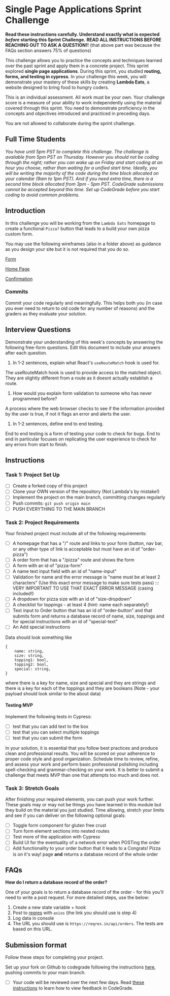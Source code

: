 # Single Page Applications Sprint Challenge

**Read these instructions carefully. Understand exactly what is expected _before_ starting this Sprint Challenge.**
**READ ALL INSTRUCTIONS BEFORE REACHING OUT TO ASK A QUESTION!!**
(that above part was because the FAQs section answers 75% of questions)

This challenge allows you to practice the concepts and techniques learned over the past sprint and apply them in a concrete project. This sprint explored **single page applications**. During this sprint, you studied **routing, forms, and testing in cypress**. In your challenge this week, you will demonstrate your mastery of these skills by creating **Lambda Eats**, a website designed to bring food to hungry coders.

This is an individual assessment. All work must be your own. Your challenge score is a measure of your ability to work independently using the material covered through this sprint. You need to demonstrate proficiency in the concepts and objectives introduced and practiced in preceding days.

You are not allowed to collaborate during the sprint challenge.

## Full Time Students

_You have until 5pm PST to complete this challenge. The challenge is available from 5pm PST on Thursday. However you should not be coding through the night; rather you can wake up on Friday and start coding at an hour you choose, rather than waiting for a unified start time. Ideally, you will be writing the majority of the code during the time block allocated on your calendar (9am to 1pm PST). And if you need extra time, there is a second time block allocated from 3pm - 5pm PST. CodeGrade submissions cannot be accepted beyond this time. Set up CodeGrade before you start coding to avoid common problems._

## Introduction

In this challenge you will be working from the `Lambda Eats` homepage to create a functional `Pizza?` button that leads to a build your own pizza custom form.

You may use the following wireframes (also in a folder above) as guidance as you design your site but it is not required that you do so.

[Form](https://tk-assets.lambdaschool.com/d43783ef-e6a8-4154-ba68-430e2275fddc_Form.png)

[Home Page](https://tk-assets.lambdaschool.com/ed737cf5-723e-428d-9b25-192143c8b71f_HomePage.png)

[Confirmation](https://tk-assets.lambdaschool.com/a0f43a34-9fab-4d2b-89f7-e23b22d32964_Pizza.gif)

### Commits

Commit your code regularly and meaningfully. This helps both you (in case you ever need to return to old code for any number of reasons) and the graders as they evaluate your solution.

## Interview Questions

Demonstrate your understanding of this week's concepts by answering the following free-form questions. Edit this document to include your answers after each question.

1. In 1-2 sentences, explain what React's `useRouteMatch` hook is used for.

The useRouteMatch hook is used to provide access to the matched object. They are slightly different from a route as it doesnt actually establish a route.

1. How would you explain form validation to someone who has never programmed before?

A process where the web browser checks to see if the information provided by the user is true, if not it flags an error and alerts the user.

1. In 1-2 sentences, define end to end testing.

End to end testing is a form of testing your code to check for bugs. End to end in particular focuses on replicating the user experience to check for any errors from start to finish.

## Instructions

### Task 1: Project Set Up

- [ ] Create a forked copy of this project
- [ ] Clone your OWN version of the repository (Not Lambda's by mistake!)
- [ ] Implement the project on the main branch, committing changes regularly
- [ ] Push commits: `git push origin main`
- [ ] PUSH EVERYTHING TO THE MAIN BRANCH

### Task 2: Project Requirements

Your finished project must include all of the following requirements:

- [ ] A homepage that has a "/" route and links to your form (button, nav bar, or any other type of link is acceptable but must have an id of "order-pizza")
- [ ] A order form that has a "/pizza" route and shows the form
- [ ] A form with an id of "pizza-form"
- [ ] A name text input field with an id of "name-input"
- [ ] Validation for name and the error message is "name must be at least 2 characters" (Use this exact error message to make sure tests pass) ::: VERY IMPORTANT TO USE THAT EXACT ERROR MESSAGE (casing included!)
- [ ] A dropdown for pizza size with an id of "size-dropdown"
- [ ] A checklist for toppings - at least 4 (hint: name each separately!)
- [ ] Text input to Order button that has an id of "order-button" and that submits form and returns a database record of name, size, toppings and for special instructions with an id of "special-text"
- [ ] An Add special instructions

Data should look something like
```
{
    name: string,
    size: string,
    topping1: bool,
    topping2: bool,
    special: string,
}
```
where there is a key for name, size and special and they are strings
and
there is a key for each of the toppings and they are booleans
(Note - your payload should look similar to the about data)

#### Testing MVP

Implement the following tests in Cypress:

- [ ] test that you can add text to the box
- [ ] test that you can select multiple toppings
- [ ] test that you can submit the form

In your solution, it is essential that you follow best practices and produce clean and professional results. You will be scored on your adherence to proper code style and good organization. Schedule time to review, refine, and assess your work and perform basic professional polishing including spell-checking and grammar-checking on your work. It is better to submit a challenge that meets MVP than one that attempts too much and does not.

### Task 3: Stretch Goals

After finishing your required elements, you can push your work further. These goals may or may not be things you have learned in this module but they build on the material you just studied. Time allowing, stretch your limits and see if you can deliver on the following optional goals:

- [ ] Toggle form component for gluten free crust
- [ ] Turn form element sections into nested routes
- [ ] Test more of the application with Cypress
- [ ] Build UI for the eventuality of a network error when POSTing the order
- [ ] Add functionality to your order button that it leads to a Congrats! Pizza is on it's way! page **and** returns a database record of the whole order

## FAQs

**How do I return a database record of the order?**

One of your goals is to return a database record of the order - for this you'll need to write a post request. For more detailed steps, use the below:

1. Create a new state variable + hook
2. Post to [reqres](https://reqres.in/) with `axios` (the link you should use is step 4)
3. Log data in console
4. The URL you should use is `https://reqres.in/api/orders`. The tests are based on this URL.

## Submission format

Follow these steps for completing your project.

Set up your fork on Github to codegrade following the instructions [here](https://lambdaschool.instructure.com/courses/1675/assignments/51399?module_item_id=617624), pushing commits to your main branch.
- [ ] Your code will be reviewed over the next few days. Read [these instructions](https://www.notion.so/How-to-View-Feedback-in-CodeGrade-c5147cee220c4044a25de28bcb6bb54a) to learn how to view feedback in CodeGrade.

